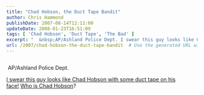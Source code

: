 ```yaml
---
title: "Chad Hobson, the Duct Tape Bandit"
author: Chris Hammond
publishDate: 2007-08-14T12:11:00
updateDate: 2008-01-23T16:51:09
tags: [ 'Chad Hobson', 'Duct Tape', 'The Bad' ]
excerpt: "  &nbsp;AP/Ashland Police Dept. I swear this guy looks like Chad Hobson with some duct tape on his face!&nbsp;Who is Chad Hobson? ..."
url: /2007/chad-hobson-the-duct-tape-bandit  # Use the generated URL with year
---
```

<P><A class=gmain id=gmain_0 onclick="rst.gmain(this);return false;" href="https://www.foxnews.com/story/0,2933,293208,00.html#" _extended="true"><IMG id=gallery_main alt="" src="https://www.foxnews.com/images/304372/0_61_081407_duct.jpg" _extended="true"></A> </P> <P class=credit id=gallery_credit _extended="true">&nbsp;AP/Ashland Police Dept.</P> <P><A class="" href="https://www.foxnews.com/story/0,2933,293208,00.html" mce_href="https://www.foxnews.com/story/0,2933,293208,00.html">I swear this guy looks like Chad Hobson with some duct tape on his face!</A>&nbsp;<A class="" href="https://www.chadhobson.com/" mce_href="https://www.chadhobson.com">Who is Chad Hobson</A>? </P>
